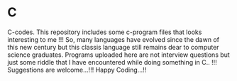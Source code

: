 # C
C-codes.
This repository includes some c-program files that looks interesting to me !!!
So, many languages have evolved since the dawn of this new century but this classis language still remains dear to computer science graduates. 
Programs uploaded here are not interview questions but just some riddle that I have encountered while doing something in C.. !!!
Suggestions are welcome...!!!
Happy Coding...!!
